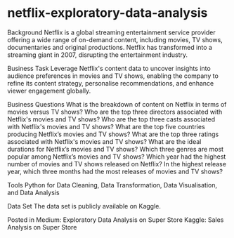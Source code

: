 # netflix-exploratory-data-analysis

Background
Netflix is a global streaming entertainment service provider offering a wide range of on-demand content, including movies, TV shows, documentaries and original productions. Netflix has transformed into a streaming giant in 2007, disrupting the entertainment industry. 

Business Task
Leverage Netflix's content data to uncover insights into audience preferences in movies and TV shows, enabling the company to refine its content strategy, personalise recommendations, and enhance viewer engagement globally.

Business Questions
What is the breakdown of content on Netflix in terms of movies versus TV shows?
Who are the top three directors associated with Netflix's movies and TV shows?
Who are the top three casts associated with Netflix's movies and TV shows?
What are the top five countries producing Netflix’s movies and TV shows?
What are the top three ratings associated with Netflix's movies and TV shows?
What are the ideal durations for Netflix’s movies and TV shows?
Which three genres are most popular among Netflix’s movies and TV shows?
Which year had the highest number of movies and TV shows released on Netflix?
In the highest release year, which three months had the most releases of movies and TV shows?

Tools
Python for Data Cleaning, Data Transformation, Data Visualisation, and Data Analysis

Data Set
The data set is publicly available on Kaggle.

Posted in
Medium: Exploratory Data Analysis on Super Store
Kaggle: Sales Analysis on Super Store
